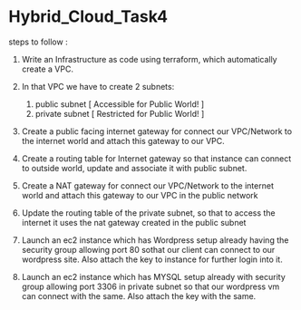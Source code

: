 # Hybrid_Cloud_Task4



steps to follow :
1.  Write an Infrastructure as code using terraform, which automatically create a VPC.

2.  In that VPC we have to create 2 subnets:
    1.   public  subnet [ Accessible for Public World! ] 
    2.   private subnet [ Restricted for Public World! ]

3. Create a public facing internet gateway for connect our VPC/Network to the internet world and attach this gateway to our VPC.

4. Create  a routing table for Internet gateway so that instance can connect to outside world, update and associate it with public subnet.

5.  Create a NAT gateway for connect our VPC/Network to the internet world  and attach this gateway to our VPC in the public network

6.  Update the routing table of the private subnet, so that to access the internet it uses the nat gateway created in the public subnet

7.  Launch an ec2 instance which has Wordpress setup already having the security group allowing  port 80 sothat our client can connect to our wordpress site. Also attach the key to instance for further login into it.

8.  Launch an ec2 instance which has MYSQL setup already with security group allowing  port 3306 in private subnet so that our wordpress vm can connect with the same. Also attach the key with the same.

